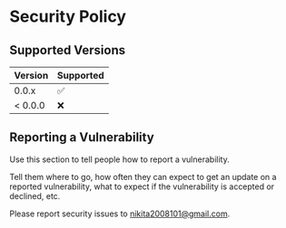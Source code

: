 # Security Policy

## Supported Versions

| Version | Supported          |
| ------- | ------------------ |
| 0.0.x   | :white_check_mark: |
| < 0.0.0 | :x:                |

## Reporting a Vulnerability

Use this section to tell people how to report a vulnerability.

Tell them where to go, how often they can expect to get an update on a
reported vulnerability, what to expect if the vulnerability is accepted or
declined, etc.

Please report security issues to <nikita2008101@gmail.com>.
